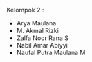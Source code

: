 Kelompok 2 :
- Arya Maulana
- M. Akmal Rizki
- Zalfa Noor Rana S
- Nabil Amar Abiyyi
- Naufal Putra Maulana M
